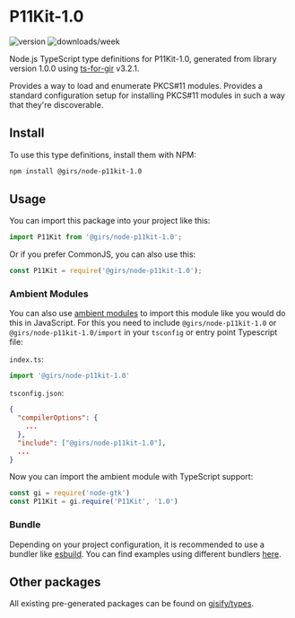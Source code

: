 
# P11Kit-1.0

![version](https://img.shields.io/npm/v/@girs/node-p11kit-1.0)
![downloads/week](https://img.shields.io/npm/dw/@girs/node-p11kit-1.0)


Node.js TypeScript type definitions for P11Kit-1.0, generated from library version 1.0.0 using [ts-for-gir](https://github.com/gjsify/ts-for-gir) v3.2.1.

Provides a way to load and enumerate PKCS#11 modules. Provides a standard configuration setup for installing PKCS#11 modules in such a way that they're discoverable.

## Install

To use this type definitions, install them with NPM:
```bash
npm install @girs/node-p11kit-1.0
```

## Usage

You can import this package into your project like this:
```ts
import P11Kit from '@girs/node-p11kit-1.0';
```

Or if you prefer CommonJS, you can also use this:
```ts
const P11Kit = require('@girs/node-p11kit-1.0');
```

### Ambient Modules

You can also use [ambient modules](https://github.com/gjsify/ts-for-gir/tree/main/packages/cli#ambient-modules) to import this module like you would do this in JavaScript.
For this you need to include `@girs/node-p11kit-1.0` or `@girs/node-p11kit-1.0/import` in your `tsconfig` or entry point Typescript file:

`index.ts`:
```ts
import '@girs/node-p11kit-1.0'
```

`tsconfig.json`:
```json
{
  "compilerOptions": {
    ...
  },
  "include": ["@girs/node-p11kit-1.0"],
  ...
}
```

Now you can import the ambient module with TypeScript support: 

```ts
const gi = require('node-gtk')
const P11Kit = gi.require('P11Kit', '1.0')
```


### Bundle

Depending on your project configuration, it is recommended to use a bundler like [esbuild](https://esbuild.github.io/). You can find examples using different bundlers [here](https://github.com/gjsify/ts-for-gir/tree/main/examples).

## Other packages

All existing pre-generated packages can be found on [gjsify/types](https://github.com/gjsify/types).

